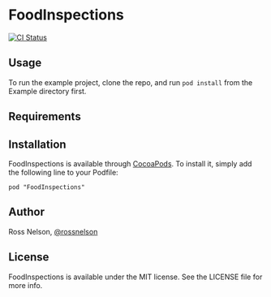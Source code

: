 # FoodInspections

[![CI Status](http://img.shields.io/travis/rnelson/libfi-objc.svg?style=flat)](https://travis-ci.org/rnelson/libfi-objc)

## Usage

To run the example project, clone the repo, and run `pod install` from the Example directory first.

## Requirements

## Installation

FoodInspections is available through [CocoaPods](http://cocoapods.org). To install
it, simply add the following line to your Podfile:

    pod "FoodInspections"

## Author

Ross Nelson, [@rossnelson](http://twitter.com/rossnelson)

## License

FoodInspections is available under the MIT license. See the LICENSE file for more info.

